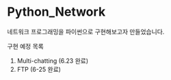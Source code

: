# Python_Network
네트워크 프로그래밍을 파이썬으로 구현해보고자 만들었습니다.

구현 예정 목록
1. Multi-chatting (6.23 완료) 
2. FTP (6-25 완료)
   
